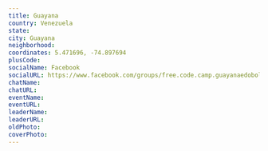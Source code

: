 ```yaml
---
title: Guayana
country: Venezuela
state: 
city: Guayana
neighborhood: 
coordinates: 5.471696, -74.897694
plusCode:
socialName: Facebook
socialURL: https://www.facebook.com/groups/free.code.camp.guayanaedobolivar
chatName:
chatURL:
eventName:
eventURL:
leaderName:
leaderURL:
oldPhoto: 
coverPhoto:
---
```

